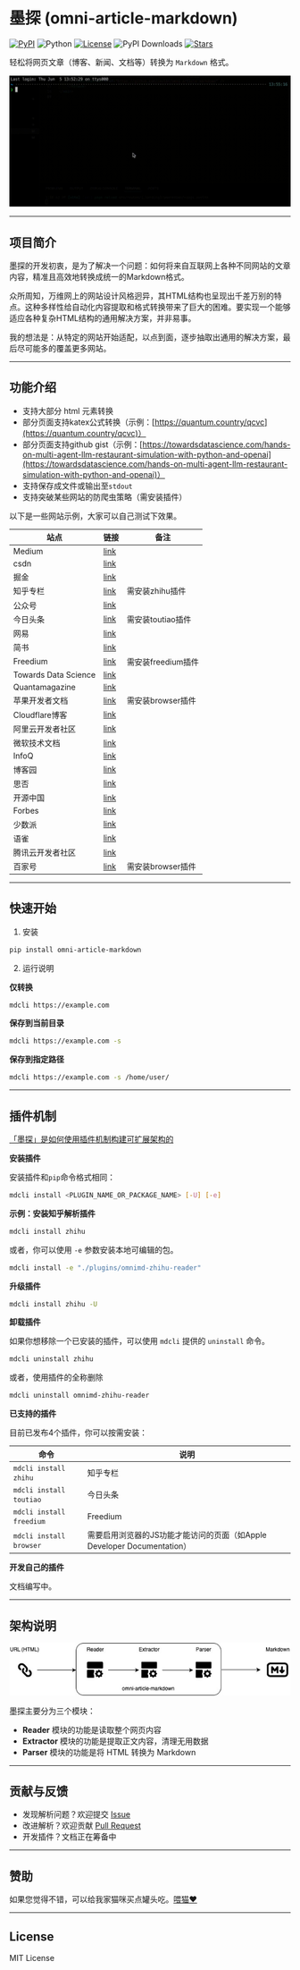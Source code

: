 # 墨探 (omni-article-markdown)

[![PyPI](https://img.shields.io/pypi/v/omni-article-markdown)](https://pypi.org/project/omni-article-markdown/)
![Python](https://img.shields.io/pypi/pyversions/omni-article-markdown)
[![License](https://img.shields.io/github/license/caol64/omni-article-markdown)](LICENSE)
![PyPI Downloads](https://img.shields.io/pypi/dm/omni-article-markdown)
[![Stars](https://img.shields.io/github/stars/caol64/omni-article-markdown?style=social)](https://github.com/caol64/omni-article-markdown)

轻松将网页文章（博客、新闻、文档等）转换为 `Markdown` 格式。

![](data/1.gif)

---

## 项目简介
墨探的开发初衷，是为了解决一个问题：如何将来自互联网上各种不同网站的文章内容，精准且高效地转换成统一的Markdown格式。

众所周知，万维网上的网站设计风格迥异，其HTML结构也呈现出千差万别的特点。这种多样性给自动化内容提取和格式转换带来了巨大的困难。要实现一个能够适应各种复杂HTML结构的通用解决方案，并非易事。

我的想法是：从特定的网站开始适配，以点到面，逐步抽取出通用的解决方案，最后尽可能多的覆盖更多网站。

---

## 功能介绍

- 支持大部分 html 元素转换
- 部分页面支持katex公式转换（示例：[https://quantum.country/qcvc](https://quantum.country/qcvc)）
- 部分页面支持github gist（示例：[https://towardsdatascience.com/hands-on-multi-agent-llm-restaurant-simulation-with-python-and-openai](https://towardsdatascience.com/hands-on-multi-agent-llm-restaurant-simulation-with-python-and-openai)）
- 支持保存成文件或输出至`stdout`
- 支持突破某些网站的防爬虫策略（需安装插件）

以下是一些网站示例，大家可以自己测试下效果。

|站点|链接|备注|
--|--|--
|Medium|[link](https://medium.com/perry-street-software-engineering/architectural-linting-for-swift-made-easy-75d7f9f569cd)||
|csdn|[link](https://blog.csdn.net/weixin_41705306/article/details/148787220)||
|掘金|[link](https://juejin.cn/post/7405845617282449462)||
|知乎专栏|[link](https://zhuanlan.zhihu.com/p/1915735485801828475)|需安装zhihu插件|
|公众号|[link](https://mp.weixin.qq.com/s/imHIKy7dqMmpm032eIhIJg)||
|今日头条|[link](https://www.toutiao.com/article/7283050053155947062/)|需安装toutiao插件|
|网易|[link](https://www.163.com/dy/article/K2SPPGSK0514R9KE.html)||
|简书|[link](https://www.jianshu.com/p/20bd2e9b1f03)||
|Freedium|[link](https://freedium.cfd/https://medium.com/@devlink/ai-killed-my-coding-brain-but-im-rebuilding-it-8de7e1618bca)|需安装freedium插件|
|Towards Data Science|[link](https://towardsdatascience.com/hands-on-multi-agent-llm-restaurant-simulation-with-python-and-openai/)||
|Quantamagazine|[link](https://www.quantamagazine.org/matter-vs-force-why-there-are-exactly-two-types-of-particles-20250623/)||
|苹果开发者文档|[link](https://developer.apple.com/documentation/technologyoverviews/adopting-liquid-glass)|需安装browser插件|
|Cloudflare博客|[link](https://blog.cloudflare.com/20-percent-internet-upgrade/)||
|阿里云开发者社区|[link](https://developer.aliyun.com/article/791514)||
|微软技术文档|[link](https://learn.microsoft.com/en-us/dotnet/ai/get-started-app-chat-template)||
|InfoQ|[link](https://www.infoq.com/articles/ai-ml-data-engineering-trends-2025/)||
|博客园|[link](https://www.cnblogs.com/hez2010/p/19097937/runtime-async)||
|思否|[link](https://segmentfault.com/a/1190000047273730)||
|开源中国|[link](https://my.oschina.net/SeaTunnel/blog/18694930)||
|Forbes|[link](https://www.forbes.com/sites/danalexander/2025/10/10/trump-is-now-one-of-americas-biggest-bitcoin-investors/)||
|少数派|[link](https://sspai.com/post/102861)||
|语雀|[link](https://www.yuque.com/yuque/ng1qth/about)||
|腾讯云开发者社区|[link](https://cloud.tencent.com/developer/article/2571935)||
|百家号|[link](https://baijiahao.baidu.com/s?id=1846135703319246634)|需安装browser插件|

---

## 快速开始

1. 安装

```sh
pip install omni-article-markdown
```

2. 运行说明

**仅转换**

```sh
mdcli https://example.com
```

**保存到当前目录**

```sh
mdcli https://example.com -s
```

**保存到指定路径**

```sh
mdcli https://example.com -s /home/user/
```

---

## 插件机制

[「墨探」是如何使用插件机制构建可扩展架构的](https://babyno.top/posts/2025/06/a-deep-dive-into-the-extensible-architecture-of-omni-article-markdown/)

**安装插件**

安装插件和`pip`命令格式相同：

```sh
mdcli install <PLUGIN_NAME_OR_PACKAGE_NAME> [-U] [-e]
```

**示例：安装知乎解析插件**

```sh
mdcli install zhihu
```

或者，你可以使用 `-e` 参数安装本地可编辑的包。

```sh
mdcli install -e "./plugins/omnimd-zhihu-reader"
```

**升级插件**

```sh
mdcli install zhihu -U
```

**卸载插件**

如果你想移除一个已安装的插件，可以使用 `mdcli` 提供的 `uninstall` 命令。

```sh
mdcli uninstall zhihu
```

或者，使用插件的全称删除

```sh
mdcli uninstall omnimd-zhihu-reader
```

**已支持的插件**

目前已发布4个插件，你可以按需安装：

| 命令                             | 说明                                                     |
|----------------------------------|----------------------------------------------------------|
| `mdcli install zhihu`              | 知乎专栏 |
| `mdcli install toutiao`            | 今日头条                         |
| `mdcli install freedium`           | Freedium                         |
| `mdcli install browser`           | 需要启用浏览器的JS功能才能访问的页面（如Apple Developer Documentation）                         |

**开发自己的插件**

文档编写中。

---

## 架构说明

![](data/1.jpg)

墨探主要分为三个模块：

- **Reader** 模块的功能是读取整个网页内容
- **Extractor** 模块的功能是提取正文内容，清理无用数据
- **Parser** 模块的功能是将 HTML 转换为 Markdown

---

## 贡献与反馈
- 发现解析问题？欢迎提交 [Issue](https://github.com/caol64/omni-article-markdown/issues)
- 改进解析？欢迎贡献 [Pull Request](https://github.com/caol64/omni-article-markdown/pulls)
- 开发插件？文档正在筹备中

---

## 赞助

如果您觉得不错，可以给我家猫咪买点罐头吃。[喂猫❤️](https://yuzhi.tech/sponsor)

---

## License

MIT License
